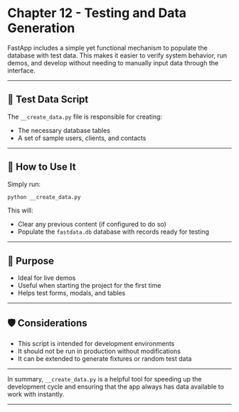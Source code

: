 # Chapter 12 - Testing and Data Generation

FastApp includes a simple yet functional mechanism to populate the database with test data. This makes it easier to verify system behavior, run demos, and develop without needing to manually input data through the interface.

---

## 🧪 Test Data Script

The `__create_data.py` file is responsible for creating:

- The necessary database tables  
- A set of sample users, clients, and contacts  

---

## 🧰 How to Use It

Simply run:

```bash
python __create_data.py
```

This will:
- Clear any previous content (if configured to do so)  
- Populate the `fastdata.db` database with records ready for testing  

---

## 🎯 Purpose

- Ideal for live demos  
- Useful when starting the project for the first time  
- Helps test forms, modals, and tables  

---

## 🛡️ Considerations

- This script is intended for development environments  
- It should not be run in production without modifications  
- It can be extended to generate fixtures or random test data  

---

In summary, `__create_data.py` is a helpful tool for speeding up the development cycle and ensuring that the app always has data available to work with instantly.

---